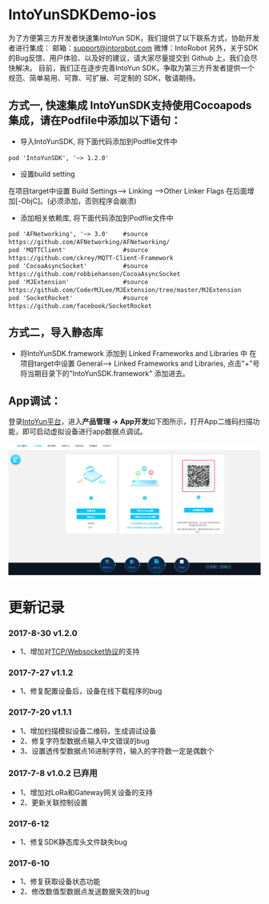 # IntoYunSDKDemo-ios

为了方便第三方开发者快速集IntoYun SDK，我们提供了以下联系方式，协助开发者进行集成：
邮箱：support@intorobot.com
微博：IntoRobot
另外，关于SDK的Bug反馈、用户体验、以及好的建议，请大家尽量提交到 Github 上，我们会尽快解决。
目前，我们正在逐步完善IntoYun SDK，争取为第三方开发者提供一个规范、简单易用、可靠、可扩展、可定制的 SDK，敬请期待。

## 方式一, 快速集成 IntoYunSDK支持使用Cocoapods集成，请在Podfile中添加以下语句：

* 导入IntoYunSDK, 将下面代码添加到Podflie文件中

`pod 'IntoYunSDK', '~> 1.2.0'`

* 设置build setting

在项目target中设置 Build Settings--> Linking -->Other Linker Flags 在后面增加[-ObjC]。(必须添加，否则程序会崩溃)

* 添加相关依赖库, 将下面代码添加到Podflie文件中

```
pod 'AFNetworking', '~> 3.0'    #source     https://github.com/AFNetworking/AFNetworking/
pod 'MQTTClient'                #source     https://github.com/ckrey/MQTT-Client-Framework
pod 'CocoaAsyncSocket'          #source     https://github.com/robbiehanson/CocoaAsyncSocket
pod 'MJExtension'               #source     https://github.com/CoderMJLee/MJExtension/tree/master/MJExtension
pod 'SocketRocket'              #source     https://github.com/facebook/SocketRocket
```

## 方式二，导入静态库
* 将IntoYunSDK.framework 添加到 Linked Frameworks and Libraries 中
在项目target中设置 General--> Linked Frameworks and Libraries, 点击"+"号将当期目录下的"IntoYunSDK.framework" 添加进去。


## App调试：

登录[IntoYun平台](https://www.intoyun.com)，进入**产品管理 -> App开发**如下图所示，打开App二维码扫描功能，即可启动虚拟设备进行app数据点调试。

![](./image/virtual_scan.png)


# 更新记录

### 2017-8-30      v1.2.0 
- 1、增加对[TCP/Websocket协议](http://docs.intoyun.com/yunapi/tcp/)的支持

### 2017-7-27      v1.1.2 
- 1、修复配置设备后，设备在线下载程序的bug

### 2017-7-20      v1.1.1
- 1、增加扫描模拟设备二维码，生成调试设备
- 2、修复字符型数据点输入中文错误的bug
- 3、设置透传型数据点16进制字符，输入的字符数一定是偶数个

### 2017-7-8       v1.0.2 已弃用
- 1、增加对LoRa和Gateway网关设备的支持
- 2、更新关联控制设置

### 2017-6-12
- 1、修复SDK静态库头文件缺失bug

### 2017-6-10
- 1、修复获取设备状态功能
- 2、修改数值型数据点发送数据失效的bug
